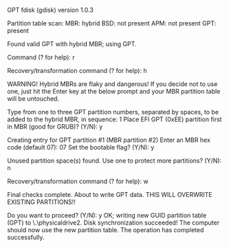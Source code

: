 GPT fdisk (gdisk) version 1.0.3

Partition table scan:
  MBR: hybrid
  BSD: not present
  APM: not present
  GPT: present

Found valid GPT with hybrid MBR; using GPT.

Command (? for help): r

Recovery/transformation command (? for help): h

WARNING! Hybrid MBRs are flaky and dangerous! If you decide not to use one,
just hit the Enter key at the below prompt and your MBR partition table will
be untouched.

Type from one to three GPT partition numbers, separated by spaces, to be
added to the hybrid MBR, in sequence: 1
Place EFI GPT (0xEE) partition first in MBR (good for GRUB)? (Y/N): y

Creating entry for GPT partition #1 (MBR partition #2)
Enter an MBR hex code (default 07): 07
Set the bootable flag? (Y/N): y

Unused partition space(s) found. Use one to protect more partitions? (Y/N): n

Recovery/transformation command (? for help): w

Final checks complete. About to write GPT data. THIS WILL OVERWRITE EXISTING
PARTITIONS!!

Do you want to proceed? (Y/N): y
OK; writing new GUID partition table (GPT) to \\.\physicaldrive2.
Disk synchronization succeeded! The computer should now use the new
partition table.
The operation has completed successfully.